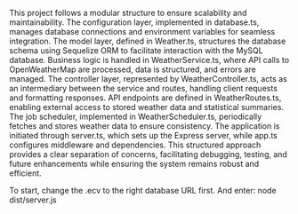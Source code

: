 This project follows a modular structure to ensure scalability and maintainability. 
The configuration layer, implemented in database.ts, manages database connections and environment variables for seamless integration. 
The model layer, defined in Weather.ts, structures the database schema using Sequelize ORM to facilitate interaction with the MySQL database.
Business logic is handled in WeatherService.ts, where API calls to OpenWeatherMap are processed, data is structured, and errors are managed. 
The controller layer, represented by WeatherController.ts, acts as an intermediary between the service and routes, 
handling client requests and formatting responses. API endpoints are defined in WeatherRoutes.ts, 
enabling external access to stored weather data and statistical summaries. 
The job scheduler, implemented in WeatherScheduler.ts, periodically fetches and stores weather data to ensure consistency. 
The application is initiated through server.ts, which sets up the Express server, while app.ts configures middleware and dependencies. 
This structured approach provides a clear separation of concerns, facilitating debugging, testing, 
and future enhancements while ensuring the system remains robust and efficient.

To start, change the .ecv to the  right database URL first. And enter: node dist/server.js
